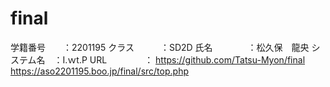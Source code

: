 # final
学籍番号　　：2201195
クラス　　　：SD2D
氏名　　　　：松久保　龍央
システム名　：I.ｗt.P
URL　　　　 ：
https://github.com/Tatsu-Myon/final
https://aso2201195.boo.jp/final/src/top.php
